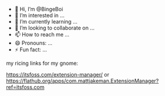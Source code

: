 - 👋 Hi, I’m @BingeBoi
- 👀 I’m interested in ...
- 🌱 I’m currently learning ...
- 💞️ I’m looking to collaborate on ...
- 📫 How to reach me ...
- 😄 Pronouns: ...
- ⚡ Fun fact: ...

<!---
BingeBoi/BingeBoi is a ✨ special ✨ repository because its `README.md` (this file) appears on your GitHub profile.
You can click the Preview link to take a look at your changes.
--->

my ricing links for my gnome:

https://itsfoss.com/extension-manager/
or
https://flathub.org/apps/com.mattjakeman.ExtensionManager?ref=itsfoss.com 

